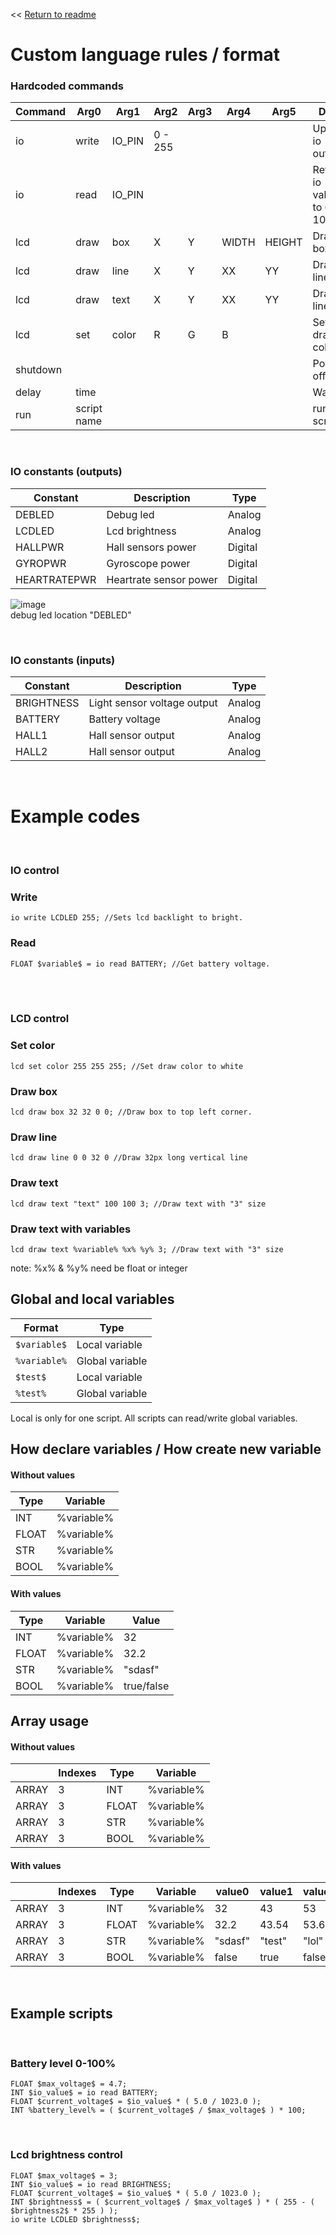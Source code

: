 
<< [Return to readme](./README.md)
# Custom language rules / format


### Hardcoded commands
| Command  | Arg0  | Arg1  | Arg2  | Arg3  | Arg4  | Arg5  | Desc  |
| ------------- | ------------- | ------------- | ------------- | ------------- | ------------- | ------------- | ------------- |
| io  | write | IO_PIN | 0 - 255 |  |  |  | Update io output |
| io  | read | IO_PIN |  |  |  |  | Returns io value to 0-1023 |
| lcd  | draw | box | X | Y | WIDTH | HEIGHT | Draws box |
| lcd  | draw | line | X | Y | XX | YY | Draws line |
| lcd  | draw | text | X | Y | XX | YY | Draws line |
| lcd  | set | color | R | G | B |  | Sets draw color |
| shutdown  |  |  |  |  |  |  | Power off |
| delay  | time |  |  |  |  |  | Wait |
| run  | script name |  |  |  |  |  | run script |
<br />

### IO constants (outputs)
| Constant  | Description  | Type  |
| ------------- | ------------- | ------------- |
| DEBLED  | Debug led | Analog |
| LCDLED  | Lcd brightness | Analog |
| HALLPWR  | Hall sensors power | Digital |
| GYROPWR  | Gyroscope power | Digital |
| HEARTRATEPWR  | Heartrate sensor power | Digital |

![image](https://github.com/user-attachments/assets/afe454f0-fb28-470c-bf95-afd7a642622a)
<br />
debug led location "DEBLED"

<br />

### IO constants (inputs)
| Constant  | Description  | Type  |
| ------------- | ------------- | ------------- |
| BRIGHTNESS | Light sensor voltage output  | Analog |
| BATTERY | Battery voltage  | Analog |
| HALL1 | Hall sensor output  | Analog |
| HALL2 | Hall sensor output  | Analog |

<br />

# Example codes

<br />

### IO control

### Write
```
io write LCDLED 255; //Sets lcd backlight to bright.
```

### Read
```
FLOAT $variable$ = io read BATTERY; //Get battery voltage. 
```
<br />
<br />

### LCD control

### Set color
```
lcd set color 255 255 255; //Set draw color to white
```

### Draw box
```
lcd draw box 32 32 0 0; //Draw box to top left corner.
```

### Draw line
```
lcd draw line 0 0 32 0 //Draw 32px long vertical line
```

### Draw text
```
lcd draw text "text" 100 100 3; //Draw text with "3" size
```

### Draw text with variables
```
lcd draw text %variable% %x% %y% 3; //Draw text with "3" size
```
note: %x% & %y% need be float or integer
<br />

## Global and local variables
| Format  | Type  |
| ------------- | ------------- | 
| `$variable$`  | Local variable| 
| `%variable%`  | Global variable| 
| `$test$`  | Local variable| 
| `%test%`  | Global variable| 

Local is only for one script.
All scripts can read/write global variables.

## How declare variables / How create new variable

#### Without values
|  Type |  Variable | 
| ------------- | ------------- |
| INT | %variable% | 
| FLOAT | %variable% | 
| STR | %variable% | 
| BOOL | %variable% | 

#### With values
|  Type |  Variable | Value
| ------------- | ------------- | ------------- |
| INT | %variable% | 32
| FLOAT | %variable% | 32.2
| STR | %variable% | "sdasf"
| BOOL | %variable% | true/false

## Array usage

#### Without values
| |  Indexes |  Type | Variable 
| ------------- | ------------- | ------------- | ------------- |
| ARRAY | 3 | INT | %variable% 
| ARRAY | 3 | FLOAT | %variable% 
| ARRAY | 3 | STR | %variable% 
| ARRAY | 3 | BOOL | %variable% 

#### With values
| |  Indexes |  Type | Variable | value0 | value1 | value2
| ------------- | ------------- | ------------- | ------------- | ------------- | ------------- | ------------- |
| ARRAY | 3 | INT | %variable% | 32 | 43 | 53
| ARRAY | 3 | FLOAT | %variable% | 32.2 | 43.54 | 53.65
| ARRAY | 3 | STR | %variable% | "sdasf" | "test" | "lol"
| ARRAY | 3 | BOOL | %variable% | false | true | false

<br />

## Example scripts

<br />

### Battery level 0-100%
```
FLOAT $max_voltage$ = 4.7;
INT $io_value$ = io read BATTERY; 
FLOAT $current_voltage$ = $io_value$ * ( 5.0 / 1023.0 );
INT %battery_level% = ( $current_voltage$ / $max_voltage$ ) * 100;
```
<br />

### Lcd brightness control
```
FLOAT $max_voltage$ = 3;
INT $io_value$ = io read BRIGHTNESS;
FLOAT $current_voltage$ = $io_value$ * ( 5.0 / 1023.0 );
INT $brightness$ = ( $current_voltage$ / $max_voltage$ ) * ( 255 - ( $brightness2$ * 255 ) );
io write LCDLED $brightness$;
```
